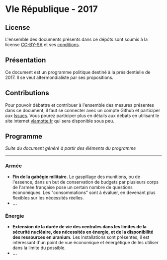 # VIe République - 2017

## License

L'ensemble des documents présents dans ce dépôts sont soumis à la license [CC-BY-SA](https://creativecommons.org/licenses/by-sa/2.0/fr/) et ses [conditions](https://creativecommons.org/licenses/by-sa/2.0/fr/legalcode).

## Présentation

Ce document est un programme politique destiné à la présidentielle de 2017. Il se veut altermondialiste par ses propositions.

## Contributions

Pour pouvoir débattre et contribuer à l'ensemble des mesures présentes dans ce document, il faut se connecter avec un compte Github et participer aux [Issues](https://github.com/Philaeux/VIrepublique2017/issues). Vous pourez participer plus en détails aux débats en utilisant le site internet [vlamotte.fr](vlamotte.fr) qui sera disponible sous peu.

## Programme

_Suite du document généré à partir des éléments du programme_

---

### Armée

* **Fin de la gabégie militaire.** Le gaspillage des munitions, ou de l'essence, dans un but de conservation de budgets par plusieurs corps de l'armée française pose un certain nombre de questions économiques. Les "consommations" sont à évaluer, en devenant plus flexibles sur les nécessités réelles.
* **...**

### Énergie

* **Extension de la durée de vie des centrales dans les limites de la sécurité nucléaire, des nécessités en énergie, et de la disponibilité des ressources en uranium.** Les installations sont présentes, il est intéressant d'un point de vue économique et énergétique de les utiliser dans la limite du possible.
* **...**

